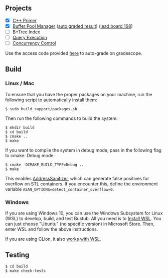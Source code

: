 ## Projects

- [x] [C++ Primer](https://15445.courses.cs.cmu.edu/fall2021/project0/)
- [x] [Buffer Pool Manager](https://15445.courses.cs.cmu.edu/fall2021/project1/) ([auto graded result](./results/bufferPool.png)) ([lead board 168](./results/bufferPoolBoard.png))
- [ ] [B+Tree Index](https://15445.courses.cs.cmu.edu/fall2021/project2/)
- [ ] [Query Execution](https://15445.courses.cs.cmu.edu/fall2021/project3/)
- [ ] [Concurrency Control](https://15445.courses.cs.cmu.edu/fall2021/project4/)

Use the access code provided [here](https://15445.courses.cs.cmu.edu/fall2021/faq.html#q7) to auto-grade on gradescope.

## Build

### Linux / Mac

To ensure that you have the proper packages on your machine, run the following script to automatically install them:

```
$ sudo build_support/packages.sh
```

Then run the following commands to build the system:

```
$ mkdir build
$ cd build
$ cmake ..
$ make
```

If you want to compile the system in debug mode, pass in the following flag to cmake:
Debug mode:

```
$ cmake -DCMAKE_BUILD_TYPE=Debug ..
$ make
```

This enables [AddressSanitizer](https://github.com/google/sanitizers), which can generate false positives for overflow on STL containers. If you encounter this, define the environment variable `ASAN_OPTIONS=detect_container_overflow=0`.

### Windows

If you are using Windows 10, you can use the Windows Subsystem for Linux (WSL) to develop, build, and test Bustub. All you need is to [Install WSL](https://docs.microsoft.com/en-us/windows/wsl/install-win10). You can just choose "Ubuntu" (no specific version) in Microsoft Store. Then, enter WSL and follow the above instructions.

If you are using CLion, it also [works with WSL](https://blog.jetbrains.com/clion/2018/01/clion-and-linux-toolchain-on-windows-are-now-friends).

## Testing

```
$ cd build
$ make check-tests
```
